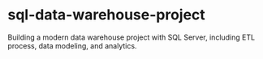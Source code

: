# sql-data-warehouse-project
Building a modern data warehouse project with SQL Server, including ETL process, data modeling, and analytics.
